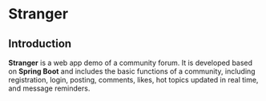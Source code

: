 # Stranger

## Introduction

**Stranger** is a web app demo of a community forum. It is developed based on **Spring Boot** and includes the basic functions of a community, including registration, login, posting, comments, likes, hot topics updated in real time, and message reminders.
